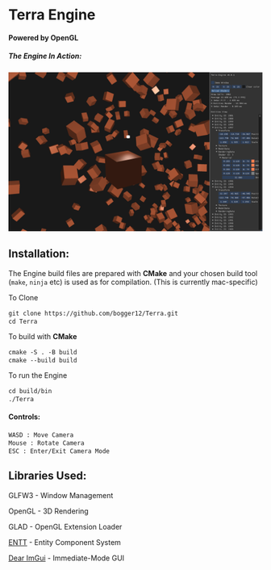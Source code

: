 # Terra Engine
#### Powered by OpenGL

##### The Engine In Action:
![alt text](images/terra-example.png "Example Image")


## Installation:
The Engine build files are prepared with **CMake** and your chosen build tool (`make`, `ninja` etc) is used as for compilation. (This is currently mac-specific)

To Clone
```
git clone https://github.com/bogger12/Terra.git
cd Terra
```
To build with **CMake**
```
cmake -S . -B build
cmake --build build
```

To run the Engine
```
cd build/bin
./Terra
```
#### Controls:
```
WASD : Move Camera
Mouse : Rotate Camera
ESC : Enter/Exit Camera Mode
```


## Libraries Used:
GLFW3 - Window Management

OpenGL - 3D Rendering

GLAD - OpenGL Extension Loader

[ENTT](https://github.com/skypjack/entt) - Entity Component System

[Dear ImGui](https://github.com/ocornut/imgui#) - Immediate-Mode GUI
